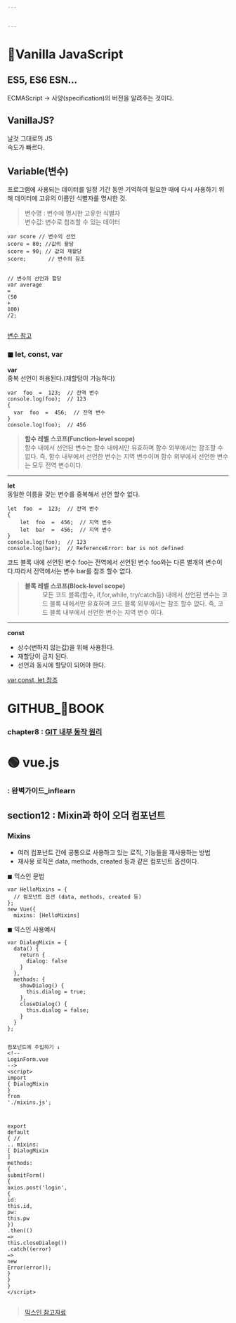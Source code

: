 ```yaml
---


---
```


<h1 id="🍦vanilla-javascript">🍦Vanilla JavaScript</h1>
<h2 id="es5-es6-esn...">ES5, ES6 ESN…</h2>
<p>ECMAScript -&gt; 사양(specification)의 버전을 알려주는 것이다.</p>
<h2 id="vanillajs">VanillaJS?</h2>
<p>날것 그대로의 JS<br>
속도가 빠르다.</p>
<h2 id="variable변수">Variable(변수)</h2>
<p>프로그램에 사용되는 데이터를 일정 기간 동안 기억하여 필요한 때에 다시 사용하기 위해 데이터에 고유의 이름인 식별자를 명시한 것.</p>
<blockquote>
<p>변수명 : 변수에 명시한 고유한 식별자<br>
변수값: 변수로 참조할 수 있는 데이터</p>
</blockquote>
<pre class=" language-js"><code class="prism  language-js"><span class="token keyword">var</span> score	<span class="token comment">// 변수의 선언</span>
score <span class="token operator">=</span> <span class="token number">80</span><span class="token punctuation">;</span> <span class="token comment">//값의 할당</span>
score <span class="token operator">=</span> <span class="token number">90</span><span class="token punctuation">;</span> <span class="token comment">// 값의 재할당</span>
score<span class="token punctuation">;</span>		<span class="token comment">// 변수의 참조</span>

<span class="token comment">// 변수의 선언과 할당</span>
<span class="token keyword">var</span> average <span class="token operator">=</span> <span class="token punctuation">(</span><span class="token number">50</span>  <span class="token operator">+</span> <span class="token number">100</span><span class="token punctuation">)</span> <span class="token operator">/</span><span class="token number">2</span><span class="token punctuation">;</span>
</code></pre>
<p><a href="https://poiemaweb.com/js-data-type-variable">변수 참고</a></p>
<h3 id="◼-let-const-var">◼ let, const, var</h3>
<p><strong>var</strong><br>
중복 선언이 허용된다.(재할당이 가능하다)</p>
<pre class=" language-js"><code class="prism  language-js"><span class="token keyword">var</span>  foo  <span class="token operator">=</span>  <span class="token number">123</span><span class="token punctuation">;</span>  <span class="token comment">// 전역 변수  </span>
console<span class="token punctuation">.</span><span class="token function">log</span><span class="token punctuation">(</span>foo<span class="token punctuation">)</span><span class="token punctuation">;</span>  <span class="token comment">// 123  </span>
<span class="token punctuation">{</span>  
  <span class="token keyword">var</span>  foo  <span class="token operator">=</span>  <span class="token number">456</span><span class="token punctuation">;</span>  <span class="token comment">// 전역 변수  </span>
<span class="token punctuation">}</span>  
console<span class="token punctuation">.</span><span class="token function">log</span><span class="token punctuation">(</span>foo<span class="token punctuation">)</span><span class="token punctuation">;</span>  <span class="token comment">// 456</span>
</code></pre>
<blockquote>
<p><strong>함수 레벨 스코프(Function-level scope)</strong><br>
함수 내에서 선언된 변수는 함수 내에서만 유효하며 함수 외부에서는 참조할 수 없다. 즉, 함수 내부에서 선언한 변수는 지역 변수이며 함수 외부에서 선언한 변수는 모두 전역 변수이다.</p>
</blockquote>
<hr>
<p><strong>let</strong><br>
동일한 이름을 갖는 변수를 중복해서 선언 할수 없다.</p>
<pre class=" language-js"><code class="prism  language-js"><span class="token keyword">let</span>  foo  <span class="token operator">=</span>  <span class="token number">123</span><span class="token punctuation">;</span>  <span class="token comment">// 전역 변수  </span>
<span class="token punctuation">{</span>  
	<span class="token keyword">let</span>  foo  <span class="token operator">=</span>  <span class="token number">456</span><span class="token punctuation">;</span>  <span class="token comment">// 지역 변수  </span>
	<span class="token keyword">let</span>  bar  <span class="token operator">=</span>  <span class="token number">456</span><span class="token punctuation">;</span>  <span class="token comment">// 지역 변수  </span>
<span class="token punctuation">}</span>  
console<span class="token punctuation">.</span><span class="token function">log</span><span class="token punctuation">(</span>foo<span class="token punctuation">)</span><span class="token punctuation">;</span>  <span class="token comment">// 123  </span>
console<span class="token punctuation">.</span><span class="token function">log</span><span class="token punctuation">(</span>bar<span class="token punctuation">)</span><span class="token punctuation">;</span>  <span class="token comment">// ReferenceError: bar is not defined</span>
</code></pre>
<p>코드 블록 내에 선언된 변수 foo는 전역에서 선언된 변수 foo와는 다른 별개의 변수이다.따라서 전역에서는 변수 bar를 참조 할수 없다.</p>
<blockquote>
<dl>
<dt><strong>블록 레벨 스코프(Block-level scope)</strong></dt>
<dd>모든 코드 블록(함수, if,for,while, try/catch등) 내에서 선언된 변수는 코드 블록 내에서만 유효하며 코드 블록 외부에서는 참조 할수 없다. 즉, 코드 블록 내부에서 선언한 변수는 지역 변수 이다.</dd>
</dl>
</blockquote>
<hr>
<p><strong>const</strong></p>
<ul>
<li>상수(변하지 않는값)을 위해 사용된다.</li>
<li>재할당이 금지 된다.</li>
<li>선언과 동시에 할당이 되어야 한다.</li>
</ul>
<p><a href="https://poiemaweb.com/es6-block-scope">var,const, let 참조</a></p>
<h1 id="github_📖book"><strong>GITHUB_📖BOOK</strong></h1>
<h3 id="chapter8--git-내부-동작-원리">chapter8 : <a href="https://github.com/gay0ung/TIL_note/blob/master/Git/chapter8.md">GIT 내부 동작 원리</a></h3>
<h1 id="🟢-vue.js">🟢 vue.js</h1>
<h3 id="완벽가이드_inflearn">: 완벽가이드_inflearn</h3>
<h2 id="section12--mixin과-하이-오더-컴포넌트">section12 : Mixin과 하이 오더 컴포넌트</h2>
<h3 id="mixins">Mixins</h3>
<ul>
<li>여러 컴포넌트 간에 공통으로 사용하고 있는 로직, 기능들을 재사용하는 방법</li>
<li>재사용 로직은 data, methods, created 등과 같은 컴포넌트 옵션이다.</li>
</ul>
<p>◼ 믹스인 문법</p>
<pre class=" language-js"><code class="prism  language-js"><span class="token keyword">var</span> HelloMixins <span class="token operator">=</span> <span class="token punctuation">{</span>
  <span class="token comment">// 컴포넌트 옵션 (data, methods, created 등)</span>
<span class="token punctuation">}</span><span class="token punctuation">;</span>
<span class="token keyword">new</span> <span class="token class-name">Vue</span><span class="token punctuation">(</span><span class="token punctuation">{</span>
  mixins<span class="token punctuation">:</span> <span class="token punctuation">[</span>HelloMixins<span class="token punctuation">]</span>
</code></pre>
<p>◼ 믹스인 사용예시</p>
<pre class=" language-js"><code class="prism  language-js"><span class="token keyword">var</span> DialogMixin <span class="token operator">=</span> <span class="token punctuation">{</span>
  <span class="token function">data</span><span class="token punctuation">(</span><span class="token punctuation">)</span> <span class="token punctuation">{</span>
    <span class="token keyword">return</span> <span class="token punctuation">{</span>
      dialog<span class="token punctuation">:</span> <span class="token boolean">false</span>
    <span class="token punctuation">}</span>
  <span class="token punctuation">}</span><span class="token punctuation">,</span>
  methods<span class="token punctuation">:</span> <span class="token punctuation">{</span>
    <span class="token function">showDialog</span><span class="token punctuation">(</span><span class="token punctuation">)</span> <span class="token punctuation">{</span>
      <span class="token keyword">this</span><span class="token punctuation">.</span>dialog <span class="token operator">=</span> <span class="token boolean">true</span><span class="token punctuation">;</span>
    <span class="token punctuation">}</span><span class="token punctuation">,</span>
    <span class="token function">closeDialog</span><span class="token punctuation">(</span><span class="token punctuation">)</span> <span class="token punctuation">{</span>
      <span class="token keyword">this</span><span class="token punctuation">.</span>dialog <span class="token operator">=</span> <span class="token boolean">false</span><span class="token punctuation">;</span>
    <span class="token punctuation">}</span>
  <span class="token punctuation">}</span>
<span class="token punctuation">}</span><span class="token punctuation">;</span>

컴포넌트에 주입하기 ↓
<span class="token operator">&lt;</span><span class="token operator">!</span><span class="token operator">--</span> LoginForm<span class="token punctuation">.</span>vue <span class="token operator">--</span><span class="token operator">&gt;</span>
<span class="token operator">&lt;</span>script<span class="token operator">&gt;</span>
<span class="token keyword">import</span> <span class="token punctuation">{</span> DialogMixin <span class="token punctuation">}</span> <span class="token keyword">from</span> <span class="token string">'./mixins.js'</span><span class="token punctuation">;</span>

<span class="token keyword">export</span> <span class="token keyword">default</span> <span class="token punctuation">{</span>
  <span class="token comment">// ..</span>
  mixins<span class="token punctuation">:</span> <span class="token punctuation">[</span> DialogMixin <span class="token punctuation">]</span>
  methods<span class="token punctuation">:</span> <span class="token punctuation">{</span>
    <span class="token function">submitForm</span><span class="token punctuation">(</span><span class="token punctuation">)</span> <span class="token punctuation">{</span>
      axios<span class="token punctuation">.</span><span class="token function">post</span><span class="token punctuation">(</span><span class="token string">'login'</span><span class="token punctuation">,</span> <span class="token punctuation">{</span>
        id<span class="token punctuation">:</span> <span class="token keyword">this</span><span class="token punctuation">.</span>id<span class="token punctuation">,</span>
        pw<span class="token punctuation">:</span> <span class="token keyword">this</span><span class="token punctuation">.</span>pw
      <span class="token punctuation">}</span><span class="token punctuation">)</span>
      <span class="token punctuation">.</span><span class="token function">then</span><span class="token punctuation">(</span><span class="token punctuation">(</span><span class="token punctuation">)</span> <span class="token operator">=&gt;</span> <span class="token keyword">this</span><span class="token punctuation">.</span><span class="token function">closeDialog</span><span class="token punctuation">(</span><span class="token punctuation">)</span><span class="token punctuation">)</span>
      <span class="token punctuation">.</span><span class="token keyword">catch</span><span class="token punctuation">(</span><span class="token punctuation">(</span>error<span class="token punctuation">)</span> <span class="token operator">=&gt;</span> <span class="token keyword">new</span> <span class="token class-name">Error</span><span class="token punctuation">(</span>error<span class="token punctuation">)</span><span class="token punctuation">)</span><span class="token punctuation">;</span>
    <span class="token punctuation">}</span>
  <span class="token punctuation">}</span>
<span class="token punctuation">}</span>
<span class="token operator">&lt;</span><span class="token operator">/</span>script<span class="token operator">&gt;</span>
</code></pre>
<blockquote>
<p><a href="https://joshua1988.github.io/vue-camp/reuse/mixins.html">믹스인 참고자료</a></p>
</blockquote>

